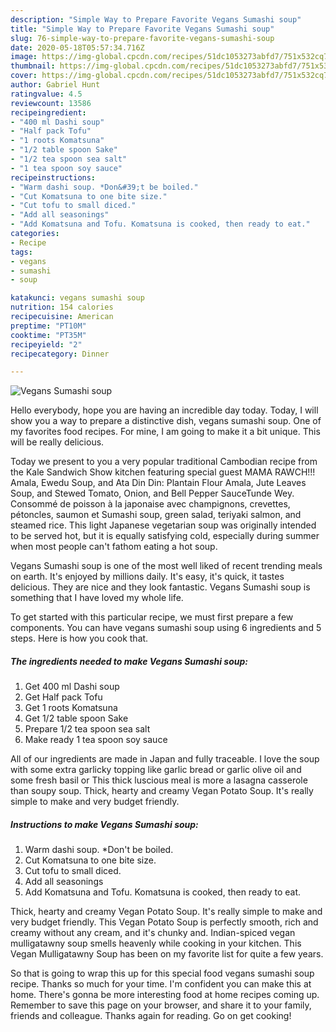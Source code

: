 ```yaml
---
description: "Simple Way to Prepare Favorite Vegans Sumashi soup"
title: "Simple Way to Prepare Favorite Vegans Sumashi soup"
slug: 76-simple-way-to-prepare-favorite-vegans-sumashi-soup
date: 2020-05-18T05:57:34.716Z
image: https://img-global.cpcdn.com/recipes/51dc1053273abfd7/751x532cq70/vegans-sumashi-soup-recipe-main-photo.jpg
thumbnail: https://img-global.cpcdn.com/recipes/51dc1053273abfd7/751x532cq70/vegans-sumashi-soup-recipe-main-photo.jpg
cover: https://img-global.cpcdn.com/recipes/51dc1053273abfd7/751x532cq70/vegans-sumashi-soup-recipe-main-photo.jpg
author: Gabriel Hunt
ratingvalue: 4.5
reviewcount: 13586
recipeingredient:
- "400 ml Dashi soup"
- "Half pack Tofu"
- "1 roots Komatsuna"
- "1/2 table spoon Sake"
- "1/2 tea spoon sea salt"
- "1 tea spoon soy sauce"
recipeinstructions:
- "Warm dashi soup. *Don&#39;t be boiled."
- "Cut Komatsuna to one bite size."
- "Cut tofu to small diced."
- "Add all seasonings"
- "Add Komatsuna and Tofu. Komatsuna is cooked, then ready to eat."
categories:
- Recipe
tags:
- vegans
- sumashi
- soup

katakunci: vegans sumashi soup 
nutrition: 154 calories
recipecuisine: American
preptime: "PT10M"
cooktime: "PT35M"
recipeyield: "2"
recipecategory: Dinner

---
```



![Vegans Sumashi soup](https://img-global.cpcdn.com/recipes/51dc1053273abfd7/751x532cq70/vegans-sumashi-soup-recipe-main-photo.jpg)

Hello everybody, hope you are having an incredible day today. Today, I will show you a way to prepare a distinctive dish, vegans sumashi soup. One of my favorites food recipes. For mine, I am going to make it a bit unique. This will be really delicious.

Today we present to you a very popular traditional Cambodian recipe from the Kale Sandwich Show kitchen featuring special guest MAMA RAWCH!!! Amala, Ewedu Soup, and Ata Din Din: Plantain Flour Amala, Jute Leaves Soup, and Stewed Tomato, Onion, and Bell Pepper SauceTunde Wey. Consommé de poisson à la japonaise avec champignons, crevettes, pétoncles, saumon et Sumashi soup, green salad, teriyaki salmon, and steamed rice. This light Japanese vegetarian soup was originally intended to be served hot, but it is equally satisfying cold, especially during summer when most people can&#39;t fathom eating a hot soup.

Vegans Sumashi soup is one of the most well liked of recent trending meals on earth. It's enjoyed by millions daily. It's easy, it's quick, it tastes delicious. They are nice and they look fantastic. Vegans Sumashi soup is something that I have loved my whole life.


To get started with this particular recipe, we must first prepare a few components. You can have vegans sumashi soup using 6 ingredients and 5 steps. Here is how you cook that.

<!--inarticleads1-->

##### The ingredients needed to make Vegans Sumashi soup:

1. Get 400 ml Dashi soup
1. Get Half pack Tofu
1. Get 1 roots Komatsuna
1. Get 1/2 table spoon Sake
1. Prepare 1/2 tea spoon sea salt
1. Make ready 1 tea spoon soy sauce


All of our ingredients are made in Japan and fully traceable. I love the soup with some extra garlicky topping like garlic bread or garlic olive oil and some fresh basil or This thick luscious meal is more a lasagna casserole than soupy soup. Thick, hearty and creamy Vegan Potato Soup. It&#39;s really simple to make and very budget friendly. 

<!--inarticleads2-->

##### Instructions to make Vegans Sumashi soup:

1. Warm dashi soup. *Don&#39;t be boiled.
1. Cut Komatsuna to one bite size.
1. Cut tofu to small diced.
1. Add all seasonings
1. Add Komatsuna and Tofu. Komatsuna is cooked, then ready to eat.


Thick, hearty and creamy Vegan Potato Soup. It&#39;s really simple to make and very budget friendly. This Vegan Potato Soup is perfectly smooth, rich and creamy without any cream, and it&#39;s chunky and. Indian-spiced vegan mulligatawny soup smells heavenly while cooking in your kitchen. This Vegan Mulligatawny Soup has been on my favorite list for quite a few years. 

So that is going to wrap this up for this special food vegans sumashi soup recipe. Thanks so much for your time. I'm confident you can make this at home. There's gonna be more interesting food at home recipes coming up. Remember to save this page on your browser, and share it to your family, friends and colleague. Thanks again for reading. Go on get cooking!
